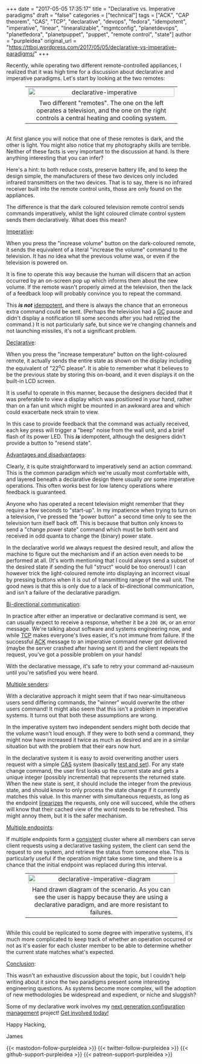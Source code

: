 +++
date = "2017-05-05 17:35:17"
title = "Declarative vs. Imperative paradigms"
draft = "false"
categories = ["technical"]
tags = ["ACK", "CAP theorem", "CAS", "TCP", "declarative", "devops", "fedora", "idempotent", "imperative", "linear", "linearalizable", "mgmtconfig", "planetdevops", "planetfedora", "planetpuppet", "puppet", "remote control", "state"]
author = "purpleidea"
original_url = "https://ttboj.wordpress.com/2017/05/05/declarative-vs-imperative-paradigms/"
+++

Recently, while operating two different remote-controlled appliances, I realized that it was high time for a discussion about declarative and imperative paradigms. Let's start by looking at the two remotes:

<table style="text-align:center; width:80%; margin:0 auto;"><tr><td><a href="declarative-imperative.png"><img class="alignnone size-full wp-image-2110" src="declarative-imperative.png" alt="declarative-imperative" width="100%" height="100%" /></a></td></tr><tr><td>Two different "remotes". The one on the left operates a television, and the one on the right controls a central heating and cooling system.</td></tr></table></br />

At first glance you will notice that one of these remotes is dark, and the other is light. You might also notice that my photography skills are terrible. Neither of these facts is very important to the discussion at hand. Is there anything interesting that you can infer?

Here's a hint: to both reduce costs, preserve battery life, and to keep the design simple, the manufacturers of these two devices only included infrared transmitters on the two devices. That is to say, there is no infrared receiver built into the remote control units, those are only found on the appliances.

The difference is that the dark coloured television remote control sends commands imperatively, whilst the light coloured climate control system sends them declaratively. What does this mean?

<span style="text-decoration:underline;">Imperative</span>:

When you press the "increase volume" button on the dark-coloured remote, it sends the equivalent of a literal "increase the volume" command to the television. It has no idea what the previous volume was, or even if the television is powered on.

It is fine to operate this way because the human will discern that an action occurred by an on-screen pop up which informs them about the new volume. If the remote wasn't properly aimed at the television, then the lack of a feedback loop will probably convince you to repeat the command.

This <em><strong>is not</strong></em> <a href="https://en.wikipedia.org/wiki/Idempotence">idempotent</a>, and there is always the chance that an erroneous extra command could be sent. (Perhaps the television had a <a href="https://en.wikipedia.org/wiki/Garbage_collection_(computer_science)">GC</a> pause and didn't display a notification till some seconds after you had retried the command.) It is not particularly safe, but since we're changing channels and not launching missiles, it's not a significant problem.

<span style="text-decoration:underline;">Declarative</span>:

When you press the "increase temperature" button on the light-coloured remote, it actually sends the entire state as shown on the display including the equivalent of "22<sup>o</sup>C please". It is able to remember what it believes to be the previous state by storing this on-board, and it even displays it on the built-in LCD screen.

It is useful to operate in this manner, because the designers decided that it was preferable to view a display which was positioned in your hand, rather than on a fan unit which might be mounted in an awkward area and which could exacerbate neck strain to view.

In this case to provide feedback that the command was actually received, each key press will trigger a "beep" noise from the wall unit, and a brief flash of its power LED. This <strong><em>is</em></strong> idempotent, although the designers didn't provide a button to "resend state".

<span style="text-decoration:underline;">Advantages and disadvantages</span>:

Clearly, it is quite straightforward to imperatively send an action command. This is the common paradigm which we're usually most comfortable with, and layered beneath a declarative design there usually <em>are</em> some imperative operations. This often works best for low latency operations where feedback is guaranteed.

Anyone who has operated a recent television might remember that they require a few seconds to "start-up". In my impatience when trying to turn on a television, I've pressed the "power button" a second time only to see the television turn itself back off. This is because that button only knows to send a "change power state" command which must be both sent and received in odd quanta to change the (binary) power state.

In the declarative world we always request the desired result, and allow the machine to figure out the mechanism and if an action even needs to be performed at all. (It's worth mentioning that I could always send a subset of the desired state if sending the full "struct" would be too onerous!) I can however trick the light-coloured remote into displaying an incorrect visual by pressing buttons when it is out of transmitting range of the wall unit. The good news is that this is only due to a lack of bi-directional communication, and isn't a failure of the declarative paradigm.

<span style="text-decoration:underline;">Bi-directional communication</span>:

In practice after either an imperative or declarative command is sent, we can usually expect to receive a response, whether it be a <code>200 OK</code>, or an error message. We're talking about software and systems engineering now, and while <a href="https://en.wikipedia.org/wiki/Transmission_Control_Protocol">TCP</a> makes everyone's lives easier, it's not immune from failure. If the successful <a href="https://en.wikipedia.org/wiki/Acknowledgement_(data_networks)">ACK</a> message to an imperative command never got delivered (maybe the server crashed after having sent it) and the client repeats the request, you've got a possible problem on your hands!

With the declarative message, it's safe to retry your command ad-nauseum until you're satisfied you were heard.

<span style="text-decoration:underline;">Multiple senders</span>:

With a declarative approach it might seem that if two near-simultaneous users send differing commands, the "winner" would overwrite the other users command! It might also seem that this isn't a problem in imperative systems. It turns out that both these assumptions are wrong.

In the imperative system two independent senders might both decide that the volume wasn't loud enough. If they were to both send a command, they might now have increased it twice as much as desired and are in a similar situation but with the problem that their ears now hurt.

In the declarative system it is easy to avoid overwriting another users request with a simple <a href="https://en.wikipedia.org/wiki/Compare-and-swap">CAS</a> system (basically <a href="https://en.wikipedia.org/wiki/Test-and-set">test and set</a>). For any state change command, the user first looks up the current state and gets a unique integer (possibly incremental) that represents the returned state. When the new state is sent, it should include the integer from the previous state, and should know to only process the state change if it currently matches this value. In this manner with simultaneous requests, as long as the endpoint <a href="https://en.wikipedia.org/wiki/Raft_(computer_science)">linearizes</a> the requests, only one will succeed, while the others will know that their cached view of the world needs to be refreshed. This might annoy them, but it is the safer mechanism.

<span style="text-decoration:underline;">Multiple endpoints</span>:

If multiple endpoints form a <a href="https://en.wikipedia.org/wiki/CAP_theorem">consistent</a> cluster where all members can serve client requests using a declarative tasking system, the client can send the request to one system, and retrieve the status from someone else. This is particularly useful if the operation might take some time, and there is a chance that the initial endpoint was replaced during this interval.

<table style="text-align:center; width:80%; margin:0 auto;"><tr><td><a href="declarative-imperative-diagram.png"><img class="alignnone size-full wp-image-2331" src="declarative-imperative-diagram.png" alt="declarative-imperative-diagram" width="100%" height="100%" /></a></td></tr><tr><td>Hand drawn diagram of the scenario. As you can see the user is happy because they are using a declarative paradigm, and are more resistant to failures.</td></tr></table></br />

While this could be replicated to some degree with imperative systems, it's much more complicated to keep track of whether an operation occurred or not as it's easier for each cluster member to be able to determine whether the current state matches what's expected.

<span style="text-decoration:underline;">Conclusion</span>:

This wasn't an exhaustive discussion about the topic, but I couldn't help writing about it since the two paradigms present some interesting engineering questions. As systems become more complex, will the adoption of new methodologies be widespread and expedient, or niche and sluggish?

Some of my declarative work involves my <a href="https://github.com/purpleidea/mgmt/">next generation configuration management</a> project! <a href="https://github.com/purpleidea/mgmt/#community">Get involved today!</a>

Happy Hacking,

James

{{< mastodon-follow-purpleidea >}}
{{< twitter-follow-purpleidea >}}
{{< github-support-purpleidea >}}
{{< patreon-support-purpleidea >}}
